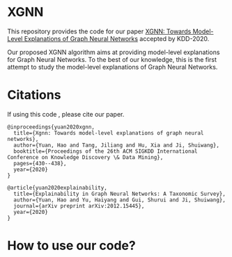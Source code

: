 # XGNN

This repository provides the code for our paper [XGNN: Towards Model-Level Explanations of Graph Neural Networks](https://arxiv.org/abs/2006.02587) accepted by KDD-2020. 

Our proposed XGNN algorithm aims at providing model-level explanations for Graph Neural Networks. To the best of our knowledge, this is the first attempt to study the model-level explanations of Graph Neural Networks. 

# Citations
If using this code , please cite our paper.
```
@inproceedings{yuan2020xgnn,
  title={Xgnn: Towards model-level explanations of graph neural networks},
  author={Yuan, Hao and Tang, Jiliang and Hu, Xia and Ji, Shuiwang},
  booktitle={Proceedings of the 26th ACM SIGKDD International Conference on Knowledge Discovery \& Data Mining},
  pages={430--438},
  year={2020}
}
```


```
@article{yuan2020explainability,
  title={Explainability in Graph Neural Networks: A Taxonomic Survey},
  author={Yuan, Hao and Yu, Haiyang and Gui, Shurui and Ji, Shuiwang},
  journal={arXiv preprint arXiv:2012.15445},
  year={2020}
}
```

# How to use our code?





